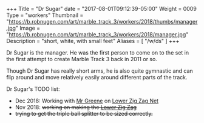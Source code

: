 +++
Title = "Dr Sugar"
date = "2017-08-01T09:12:39-05:00"
Weight = 0009
Type = "workers"
Thumbnail = "https://b.robnugen.com/art/marble_track_3/workers/2018/thumbs/manager.jpg"
Image = "https://b.robnugen.com/art/marble_track_3/workers/2018/manager.jpg"
Description = "short, white, with small feet"
Aliases = [
	"/w/ds"
]
+++

Dr Sugar is the manager.  He was the first person to come on to the set in the first attempt to create Marble Track 3 back in 2011 or so.

Though Dr Sugar has really short arms, he is also quite gymnastic and can flip around and move relatively easily around different parts of the track.

Dr Sugar's TODO list:

* Dec 2018: Working with [Mr Greene](/w/mg) on [Lower Zig Zag Net](/p/lzzn)
* Nov 2018: ~~working on making the [Lower Zig Zag](/p/lzz)~~
* ~~trying to get the triple ball splitter to be sized correctly.~~